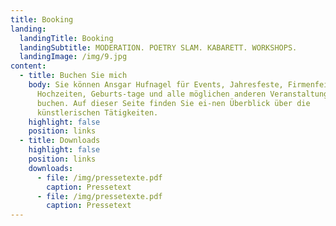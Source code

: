 ```yaml
---
title: Booking
landing:
  landingTitle: Booking
  landingSubtitle: MODERATION. POETRY SLAM. KABARETT. WORKSHOPS.
  landingImage: /img/9.jpg
content:
  - title: Buchen Sie mich
    body: Sie können Ansgar Hufnagel für Events, Jahresfeste, Firmenfeiern,
      Hochzeiten, Geburts-tage und alle möglichen anderen Veranstaltungen
      buchen. Auf dieser Seite finden Sie ei-nen Überblick über die
      künstlerischen Tätigkeiten.
    highlight: false
    position: links
  - title: Downloads
    highlight: false
    position: links
    downloads:
      - file: /img/pressetexte.pdf
        caption: Pressetext
      - file: /img/pressetexte.pdf
        caption: Pressetext
---
```

